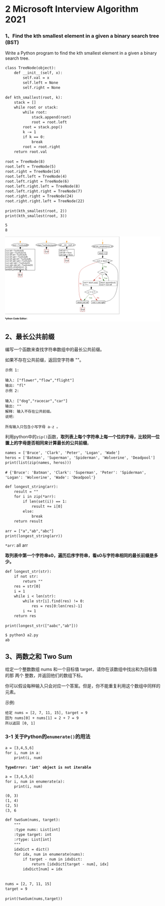 # **2 Microsoft Interview Algorithm 2021**

### **1、Find the kth smallest element in a given a binary search tree (BST)**

Write a Python program to find the kth smallest element in a given a binary search tree.

```
class TreeNode(object):
    def __init__(self, x):
        self.val = x
        self.left = None
        self.right = None

def kth_smallest(root, k):
    stack = []
    while root or stack:
        while root:
            stack.append(root)
            root = root.left
        root = stack.pop()
        k -= 1
        if k == 0:
            break
        root = root.right
    return root.val

root = TreeNode(8)  
root.left = TreeNode(5)  
root.right = TreeNode(14) 
root.left.left = TreeNode(4)  
root.left.right = TreeNode(6) 
root.left.right.left = TreeNode(8)  
root.left.right.right = TreeNode(7)  
root.right.right = TreeNode(24) 
root.right.right.left = TreeNode(22)  

print(kth_smallest(root, 2))
print(kth_smallest(root, 3))
```

```
5
8
```

![Alt Image Text](../images/chap7_2_1.png "Body image")


## **2、最长公共前缀**

编写一个函数来查找字符串数组中的最长公共前缀。


如果不存在公共前缀，返回空字符串 ""。

```
示例 1:

输入: ["flower","flow","flight"]
输出: "fl"
示例 2:

输入: ["dog","racecar","car"]
输出: ""
解释: 输入不存在公共前缀。
说明:

所有输入只包含小写字母 a-z 。
```


利用python中的`zip()`函数，**取列表上每个字符串上每一个位的字母，比较同一位置上的字母是否相同来计算最长的公共前缀**。

```
names = ['Bruce', 'Clark', 'Peter', 'Logan', 'Wade']
heros = ['Batman', 'Superman', 'Spiderman', 'Wolverine', 'Deadpool']
print(list(zip(names, heros)))

# {'Bruce': 'Batman', 'Clark': 'Superman', 'Peter': 'Spiderman', 'Logan': 'Wolverine', 'Wade': 'Deadpool'}

```
```
def longest_string(arr):
    result = ""
    for i in zip(*arr):
        if len(set(i)) == 1:
            result += i[0]
        else:
            break
    return result

arr = ["a","ab","abc"]
print(longest_string(arr))
```

`*arr`: all arr 


**取列表中第一个字符串s0，遍历后序字符串，看s0与字符串相同的最长前缀是多少。**

```
def longest_str(str):
    if not str:
        return ""
    res = str[0]
    i = 1
    while i < len(str):
        while str[i].find(res) != 0:
            res = res[0:len(res)-1]
        i += 1
    return res

print(longest_str(["aabc","ab"]))
```

```
$ python3 a2.py 
ab
```

## **3、两数之和 Two Sum**


给定一个整数数组 nums 和一个目标值 target，请你在该数组中找出和为目标值的那 两个 整数，并返回他们的数组下标。

你可以假设每种输入只会对应一个答案。但是，你不能重复利用这个数组中同样的元素。

示例:

```
给定 nums = [2, 7, 11, 15], target = 9
因为 nums[0] + nums[1] = 2 + 7 = 9
所以返回 [0, 1]
```

### **3-1 关于Python的`enumerate()`的用法**

```
a = [3,4,5,6]
for i, num in a:
    print(i, num)
```

**`TypeError: 'int' object is not iterable`**

```
a = [3,4,5,6]
for i, num in enumerate(a):
    print(i, num)
```
```
(0, 3)
(1, 4)
(2, 5)
(3, 6
```

```
def twoSum(nums, target):
    """
    :type nums: List[int]
    :type target: int
    :rtype: List[int]
    """
    idxDict = dict()
    for idx, num in enumerate(nums):
        if target - num in idxDict:
            return [idxDict[target - num], idx]
        idxDict[num] = idx


nums = [2, 7, 11, 15]
target = 9

print(twoSum(nums,target))
```







